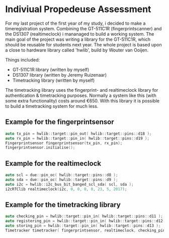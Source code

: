# Indiviual Propedeuse Assessment
For my last project of the first year of my study, i decided to make a timeregistration system. Combining the GT-511C1R (fingerprintscanner) and the DS1307 (realtimeclock) i mananaged to build a working system. The main goal of the project was writing a library for the GT-511C1R, which should be reusable for students next year. The whole project is based upon a close to hardware library called 'hwlib', build by Wouter van Ooijen.

Things included:
- GT-511C1R library (written by myself)
- DS1307 library (written by Jeremy Ruizenaar)
- Timetracking library (written by myself)

The timetracking library uses the fingerprint- and realtimeclock library for authentication & timetracking purposes. Normally a system like this (with some extra functionality) costs around €650. With this library it is possible to build a timetracking system for much less.

## Example for the fingerprintsensor
```c++
auto tx_pin = hwlib::target::pin_out( hwlib::target::pins::d18 );
auto rx_pin = hwlib::target::pin_in( hwlib::target::pins::d19 );
Fingerprintsensor fingerprintsensor(tx_pin, rx_pin);
fingerprintsensor.initialise();
```

## Example for the realtimeclock
```c++
auto scl = due::pin_oc( hwlib::target::pins::d8 );   
auto sda = due::pin_oc( hwlib::target::pins::d9 );
auto i2c = hwlib::i2c_bus_bit_banged_scl_sda( scl, sda );
i2cRTClib realtimeclock(i2c, 0, 0, 0, 0, 23, 5, 2017);
```

## Example for the timetracking library
```c++
auto checking_pin = hwlib::target::pin_in( hwlib::target::pins::d11 );
auto registering_pin = hwlib::target::pin_in( hwlib::target::pins::d12 );
auto storing_pin = hwlib::target::pin_in( hwlib::target::pins::d13 );
Timetracker timetracker( fingerprintsensor, realtimeclock, checking_pin, registering_pin, storing_pin, Time( 0, 0, 0, 0, 23, 5, 2017 ));
```
